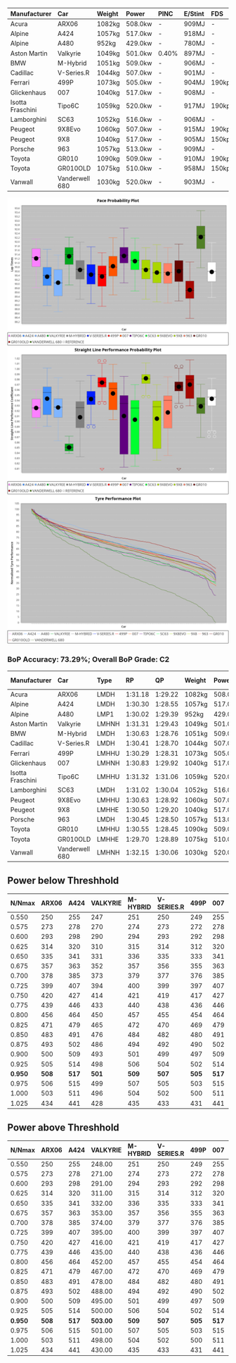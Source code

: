 | Manufacturer     | Car            | Weight | Power   | PINC    | E/Stint | FDS     |
|:-|:-|:-|:-|:-|:-|:-|
| Acura            | ARX06          | 1082kg | 508.0kw |    -    | 909MJ   |    -    |
| Alpine           | A424           | 1057kg | 517.0kw |    -    | 918MJ   |    -    |
| Alpine           | A480           | 952kg  | 429.0kw |    -    | 780MJ   |    -    |
| Aston Martin     | Valkyrie       | 1049kg | 501.0kw | 0.40%   | 897MJ   |    -    |
| BMW              | M-Hybrid       | 1051kg | 509.0kw |    -    | 906MJ   |    -    |
| Cadillac         | V-Series.R     | 1044kg | 507.0kw |    -    | 901MJ   |    -    |
| Ferrari          | 499P           | 1073kg | 505.0kw |    -    | 904MJ   | 190kph  |
| Glickenhaus      | 007            | 1040kg | 517.0kw |    -    | 908MJ   |    -    |
| Isotta Fraschini | Tipo6C         | 1059kg | 520.0kw |    -    | 917MJ   | 190kph  |
| Lamborghini      | SC63           | 1052kg | 516.0kw |    -    | 906MJ   |    -    |
| Peugeot          | 9X8Evo         | 1060kg | 507.0kw |    -    | 915MJ   | 190kph  |
| Peugeot          | 9X8            | 1040kg | 517.0kw |    -    | 905MJ   | 150kph  |
| Porsche          | 963            | 1057kg | 513.0kw |    -    | 909MJ   |    -    |
| Toyota           | GR010          | 1090kg | 509.0kw |    -    | 910MJ   | 190kph  |
| Toyota           | GR010OLD       | 1075kg | 510.0kw |    -    | 958MJ   | 150kph  |
| Vanwall          | Vanderwell 680 | 1030kg | 520.0kw |    -    | 903MJ   |    -    |

![PACECHART](./IMG/ACOMETHOD.png)
![STRAIGHTLINEPERFORMANCECHART](./IMG/ACOMETHOD_sp.png)
![TYREPERFORMANCECHART](./IMG/ACOMETHOD_tw.png)

### BoP Accuracy: 73.29%; Overall BoP Grade: C2
| Manufacturer     | Car            | Type  | RP      | QP      | Weight | Power¹  | Threshhold | PINC    | Power²   | E/Stint | AVG Vmax  | FDS     | RDLC | L/Stint | BOP-Grade | Model Accuracy | Model Points | Match% | SimDiff |
|:-|:-|:-|:-|:-|:-|:-|:-|:-|:-|:-|:-|:-|:-|:-|:-|:-|:-|:-|:-|
| Acura            | ARX06          | LMDH  | 1:31.18 | 1:29.22 | 1082kg | 508.0kw | 210.0kph   |    -    | 508.00kw |  909MJ  | 308.63kph |    -    | 1.00 | 40      | +C2       | 100.00%        | 996          | 72.76% | #       |
| Alpine           | A424           | LMDH  | 1:30.30 | 1:28.55 | 1057kg | 517.0kw | 210.0kph   |    -    | 517.00kw |  918MJ  | 313.91kph |    -    | 1.01 | 40      | -C1       | 99.58%         | 1429         | 78.39% | #       |
| Alpine           | A480           | LMP1  | 1:30.02 | 1:29.39 |  952kg | 429.0kw | 210.0kph   |    -    | 429.00kw |  780MJ  | 308.39kph |    -    | 0.98 | 37      | -D2       | 94.94%         | 1689         | 63.23% | +0.47   |
| Aston Martin     | Valkyrie       | LMHNH | 1:31.31 | 1:29.43 | 1049kg | 501.0kw | 210.0kph   | 0.40%   | 503.00kw |  897MJ  | 296.91kph |    -    | 1.04 | 40      | +Ω1       | 100.00%        | 247          | 48.41% | #       |
| BMW              | M-Hybrid       | LMDH  | 1:30.63 | 1:28.76 | 1051kg | 509.0kw | 210.0kph   |    -    | 509.00kw |  906MJ  | 307.40kph |    -    | 1.02 | 40      | ~A1       | 99.97%         | 2912         | 98.46% | #       |
| Cadillac         | V-Series.R     | LMDH  | 1:30.41 | 1:28.70 | 1044kg | 507.0kw | 210.0kph   |    -    | 507.00kw |  901MJ  | 311.66kph |    -    | 1.02 | 40      | -B1       | 99.49%         | 5225         | 85.30% | #       |
| Ferrari          | 499P           | LMHHU | 1:30.29 | 1:28.31 | 1073kg | 505.0kw | 210.0kph   |    -    | 505.00kw |  904MJ  | 315.53kph | 190kph  | 1.02 | 40      | -C2       | 100.00%        | 5378         | 73.06% | #       |
| Glickenhaus      | 007            | LMHNH | 1:30.83 | 1:29.92 | 1040kg | 517.0kw | 210.0kph   |    -    | 517.00kw |  908MJ  | 316.47kph |    -    | 0.95 | 40      | +A2       | 93.90%         | 2170         | 90.74% | #       |
| Isotta Fraschini | Tipo6C         | LMHHU | 1:31.32 | 1:31.06 | 1059kg | 520.0kw | 210.0kph   |    -    | 520.00kw |  917MJ  | 308.57kph | 190kph  | 1.07 | 40      | +Ω1       | 100.00%        | 132          | 45.78% | #       |
| Lamborghini      | SC63           | LMDH  | 1:31.02 | 1:30.04 | 1052kg | 516.0kw | 210.0kph   |    -    | 516.00kw |  906MJ  | 307.32kph |    -    | 1.06 | 40      | +B1       | 100.00%        | 784          | 87.12% | #       |
| Peugeot          | 9X8Evo         | LMHHU | 1:30.63 | 1:28.92 | 1060kg | 507.0kw | 210.0kph   |    -    | 507.00kw |  915MJ  | 318.60kph | 190kph  | 0.99 | 40      | -A2       | 100.00%        | 1459         | 90.65% | #       |
| Peugeot          | 9X8            | LMHHE | 1:30.50 | 1:29.20 | 1040kg | 517.0kw | 210.0kph   |    -    | 517.00kw |  905MJ  | 308.40kph | 150kph  | 1.04 | 40      | -A2       | 99.18%         | 4817         | 91.36% | +2.00   |
| Porsche          | 963            | LMDH  | 1:30.45 | 1:28.50 | 1057kg | 513.0kw | 210.0kph   |    -    | 513.00kw |  909MJ  | 309.06kph |    -    | 1.02 | 40      | -B1       | 99.92%         | 14207        | 85.09% | #       |
| Toyota           | GR010          | LMHHU | 1:30.55 | 1:28.45 | 1090kg | 509.0kw | 210.0kph   |    -    | 509.00kw |  910MJ  | 312.97kph | 190kph  | 1.01 | 40      | -A2       | 99.86%         | 4280         | 93.30% | #       |
| Toyota           | GR010OLD       | LMHHE | 1:29.70 | 1:28.89 | 1075kg | 510.0kw | 210.0kph   |    -    | 510.00kw |  958MJ  | 316.57kph | 150kph  | 1.02 | 40      | -Ω1       | 99.46%         | 925          | 42.23% | #       |
| Vanwall          | Vanderwell 680 | LMHNH | 1:32.15 | 1:30.06 | 1030kg | 520.0kw | 210.0kph   |    -    | 520.00kw |  903MJ  | 313.18kph |    -    | 1.01 | 40      | +Ω1       | 95.82%         | 642          | 26.79% | +1.47   |

## Power below Threshhold
| N/Nmax    | ARX06   | A424    | VALKYRIE | M-HYBRID | V-SERIES.R | 499P    | 007     | TIPO6C  | SC63    | 9X8EVO  | 9X8     | 963     | GR010   | GR010OLD | VANDERWELL 680 | ​     | RPM      | A480    |
|:-|:-|:-|:-|:-|:-|:-|:-|:-|:-|:-|:-|:-|:-|:-|:-|:-|:-|:-|
|  0.550    |  250    |  255    |  247     |  251     |  250       |  249    |  255    |  256    |  254    |  250    |  255    |  253    |  251    |  251     |  256           |  ​    |   --     |   -     |
|  0.575    |  273    |  278    |  270     |  274     |  273       |  272    |  278    |  279    |  277    |  273    |  278    |  276    |  274    |  274     |  279           |  ​    |   --     |   -     |
|  0.600    |  293    |  298    |  290     |  294     |  293       |  292    |  298    |  300    |  298    |  293    |  298    |  296    |  294    |  295     |  300           |  ​    |   --     |   -     |
|  0.625    |  314    |  320    |  310     |  315     |  314       |  312    |  320    |  322    |  319    |  314    |  320    |  317    |  315    |  316     |  322           |  ​    |   --     |   -     |
|  0.650    |  335    |  341    |  331     |  336     |  335       |  333    |  341    |  343    |  340    |  335    |  341    |  338    |  336    |  337     |  343           |  ​    |   --     |   -     |
|  0.675    |  357    |  363    |  352     |  357     |  356       |  355    |  363    |  365    |  362    |  356    |  363    |  360    |  357    |  358     |  365           |  ​    |   --     |   -     |
|  0.700    |  378    |  385    |  373     |  379     |  377       |  376    |  385    |  387    |  384    |  377    |  385    |  382    |  379    |  380     |  387           |  ​    |   --     |   -     |
|  0.725    |  399    |  407    |  394     |  400     |  399       |  397    |  407    |  409    |  406    |  399    |  407    |  403    |  400    |  401     |  409           |  ​    |   --     |   -     |
|  0.750    |  420    |  427    |  414     |  421     |  419       |  417    |  427    |  430    |  427    |  419    |  427    |  424    |  421    |  422     |  430           |  ​    |   --     |   -     |
|  0.775    |  439    |  446    |  433     |  440     |  438       |  436    |  446    |  449    |  446    |  438    |  446    |  443    |  440    |  441     |  449           |  ​    |  5000    |  252    |
|  0.800    |  456    |  464    |  450     |  457     |  455       |  454    |  464    |  467    |  463    |  455    |  464    |  461    |  457    |  458     |  467           |  ​    |  5500    |  297    |
|  0.825    |  471    |  479    |  465     |  472     |  470       |  469    |  479    |  482    |  478    |  470    |  479    |  476    |  472    |  473     |  482           |  ​    |  6000    |  332    |
|  0.850    |  483    |  491    |  476     |  484     |  482       |  480    |  491    |  494    |  490    |  482    |  491    |  487    |  484    |  485     |  494           |  ​    |  6500    |  375    |
|  0.875    |  493    |  502    |  486     |  494     |  492       |  490    |  502    |  505    |  501    |  492    |  502    |  498    |  494    |  495     |  505           |  ​    |  7000    |  419    |
|  0.900    |  500    |  509    |  493     |  501     |  499       |  497    |  509    |  512    |  508    |  499    |  509    |  505    |  501    |  502     |  512           |  ​    |  7500    |  430    |
|  0.925    |  505    |  514    |  498     |  506     |  504       |  502    |  514    |  517    |  513    |  504    |  514    |  510    |  506    |  507     |  517           |  ​    |  8000    |  426    |
| **0.950** | **508** | **517** | **501**  | **509**  | **507**    | **505** | **517** | **520** | **516** | **507** | **517** | **513** | **509** | **510**  | **520**        | **​** | **8500** | **429** |
|  0.975    |  506    |  515    |  499     |  507     |  505       |  503    |  515    |  518    |  514    |  505    |  515    |  511    |  507    |  508     |  518           |  ​    |  9000    |  214    |
|  1.000    |  503    |  511    |  496     |  504     |  502       |  500    |  511    |  514    |  510    |  502    |  511    |  507    |  504    |  505     |  514           |  ​    |   --     |   -     |
|  1.025    |  434    |  441    |  428     |  435     |  433       |  431    |  441    |  444    |  441    |  433    |  441    |  438    |  435    |  436     |  444           |  ​    |   --     |   -     |

## Power above Threshhold
| N/Nmax    | ARX06   | A424    | VALKYRIE   | M-HYBRID | V-SERIES.R | 499P    | 007     | TIPO6C  | SC63    | 9X8EVO  | 9X8     | 963     | GR010   | GR010OLD | VANDERWELL 680 | ​     | RPM      | A480    |
|:-|:-|:-|:-|:-|:-|:-|:-|:-|:-|:-|:-|:-|:-|:-|:-|:-|:-|:-|
|  0.550    |  250    |  255    |  248.00    |  251     |  250       |  249    |  255    |  256    |  254    |  250    |  255    |  253    |  251    |  251     |  256           |  ​    |   --     |   -     |
|  0.575    |  273    |  278    |  271.00    |  274     |  273       |  272    |  278    |  279    |  277    |  273    |  278    |  276    |  274    |  274     |  279           |  ​    |   --     |   -     |
|  0.600    |  293    |  298    |  291.00    |  294     |  293       |  292    |  298    |  300    |  298    |  293    |  298    |  296    |  294    |  295     |  300           |  ​    |   --     |   -     |
|  0.625    |  314    |  320    |  311.00    |  315     |  314       |  312    |  320    |  322    |  319    |  314    |  320    |  317    |  315    |  316     |  322           |  ​    |   --     |   -     |
|  0.650    |  335    |  341    |  332.00    |  336     |  335       |  333    |  341    |  343    |  340    |  335    |  341    |  338    |  336    |  337     |  343           |  ​    |   --     |   -     |
|  0.675    |  357    |  363    |  353.00    |  357     |  356       |  355    |  363    |  365    |  362    |  356    |  363    |  360    |  357    |  358     |  365           |  ​    |   --     |   -     |
|  0.700    |  378    |  385    |  374.00    |  379     |  377       |  376    |  385    |  387    |  384    |  377    |  385    |  382    |  379    |  380     |  387           |  ​    |   --     |   -     |
|  0.725    |  399    |  407    |  395.00    |  400     |  399       |  397    |  407    |  409    |  406    |  399    |  407    |  403    |  400    |  401     |  409           |  ​    |   --     |   -     |
|  0.750    |  420    |  427    |  416.00    |  421     |  419       |  417    |  427    |  430    |  427    |  419    |  427    |  424    |  421    |  422     |  430           |  ​    |   --     |   -     |
|  0.775    |  439    |  446    |  435.00    |  440     |  438       |  436    |  446    |  449    |  446    |  438    |  446    |  443    |  440    |  441     |  449           |  ​    |  5000    |  252    |
|  0.800    |  456    |  464    |  452.00    |  457     |  455       |  454    |  464    |  467    |  463    |  455    |  464    |  461    |  457    |  458     |  467           |  ​    |  5500    |  297    |
|  0.825    |  471    |  479    |  467.00    |  472     |  470       |  469    |  479    |  482    |  478    |  470    |  479    |  476    |  472    |  473     |  482           |  ​    |  6000    |  332    |
|  0.850    |  483    |  491    |  478.00    |  484     |  482       |  480    |  491    |  494    |  490    |  482    |  491    |  487    |  484    |  485     |  494           |  ​    |  6500    |  375    |
|  0.875    |  493    |  502    |  488.00    |  494     |  492       |  490    |  502    |  505    |  501    |  492    |  502    |  498    |  494    |  495     |  505           |  ​    |  7000    |  419    |
|  0.900    |  500    |  509    |  495.00    |  501     |  499       |  497    |  509    |  512    |  508    |  499    |  509    |  505    |  501    |  502     |  512           |  ​    |  7500    |  430    |
|  0.925    |  505    |  514    |  500.00    |  506     |  504       |  502    |  514    |  517    |  513    |  504    |  514    |  510    |  506    |  507     |  517           |  ​    |  8000    |  426    |
| **0.950** | **508** | **517** | **503.00** | **509**  | **507**    | **505** | **517** | **520** | **516** | **507** | **517** | **513** | **509** | **510**  | **520**        | **​** | **8500** | **429** |
|  0.975    |  506    |  515    |  501.00    |  507     |  505       |  503    |  515    |  518    |  514    |  505    |  515    |  511    |  507    |  508     |  518           |  ​    |  9000    |  214    |
|  1.000    |  503    |  511    |  498.00    |  504     |  502       |  500    |  511    |  514    |  510    |  502    |  511    |  507    |  504    |  505     |  514           |  ​    |   --     |   -     |
|  1.025    |  434    |  441    |  430.00    |  435     |  433       |  431    |  441    |  444    |  441    |  433    |  441    |  438    |  435    |  436     |  444           |  ​    |   --     |   -     |
